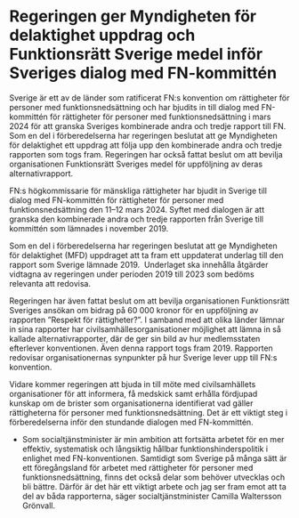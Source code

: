 # Regeringen ger Myndigheten för delaktighet uppdrag och Funktionsrätt Sverige medel inför Sveriges dialog med FN-kommittén

Sverige är ett av de länder som ratificerat FN:s konvention om rättigheter för personer med funktionsnedsättning och har bjudits in till dialog med FN-kommittén för rättigheter för personer med funktionsnedsättning i mars 2024 för att granska Sveriges kombinerade andra och tredje rapport till FN. Som en del i förberedelserna har regeringen beslutat att ge Myndigheten för delaktighet ett uppdrag att följa upp den kombinerade andra och tredje rapporten som togs fram. Regeringen har också fattat beslut om att bevilja organisationen Funktionsrätt Sveriges medel för uppföljning av deras alternativrapport.

FN:s högkommissarie för mänskliga rättigheter har bjudit in Sverige till dialog med FN-kommittén för rättigheter för personer med funktionsnedsättning den 11–12 mars 2024. Syftet med dialogen är att granska den kombinerade andra och tredje rapporten från Sverige till kommittén som lämnades i november 2019.

Som en del i förberedelserna har regeringen beslutat att ge Myndigheten för delaktighet (MFD) uppdraget att ta fram ett uppdaterat underlag till den rapport som Sverige lämnade 2019.  Underlaget ska innehålla åtgärder vidtagna av regeringen under perioden 2019 till 2023 som bedöms relevanta att redovisa.

Regeringen har även fattat beslut om att bevilja organisationen Funktionsrätt Sveriges ansökan om bidrag på 60 000 kronor för en uppföljning av rapporten ”Respekt för rättigheter?”. I samband med att olika länder lämnar in sina rapporter har civilsamhällesorganisationer möjlighet att lämna in så kallade alternativrapporter, där de ger sin bild av hur medlemsstaten efterlever konventionen. Även denna rapport togs fram 2019. Rapporten redovisar organisationernas synpunkter på hur Sverige lever upp till FN:s konvention.

Vidare kommer regeringen att bjuda in till möte med civilsamhällets organisationer för att informera, få medskick samt erhålla fördjupad kunskap om de brister som organisationerna identifierat vad gäller rättigheterna för personer med funktionsnedsättning. Det är ett viktigt steg i förberedelserna inför den stundande dialogen med FN-kommittén.

- Som socialtjänstminister är min ambition att fortsätta arbetet för en mer effektiv, systematisk och långsiktig hållbar funktionshinderspolitik i enlighet med FN-konventionen. Samtidigt som Sverige på många sätt är ett föregångsland för arbetet med rättigheter för personer med funktionsnedsättning, finns det också delar som behöver utvecklas och bli bättre. Därför är det här ett viktigt arbete och jag ser fram emot att ta del av båda rapporterna, säger socialtjänstminister Camilla Waltersson Grönvall.
